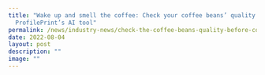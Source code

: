 ```yaml
---
title: "Wake up and smell the coffee: Check your coffee beans’ quality using
  ProfilePrint’s AI tool"
permalink: /news/industry-news/check-the-coffee-beans-quality-before-consuming-using-profileprints-ai-tool/
date: 2022-08-04
layout: post
description: ""
image: ""
---
```

